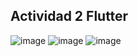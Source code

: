 ## Actividad 2 Flutter

![image](https://github.com/user-attachments/assets/eb5063c7-4fd2-42a4-83df-7f6941cd37b4)
![image](https://github.com/user-attachments/assets/5da1bb8e-388e-4f95-ac87-a26bcc27279c)
![image](https://github.com/user-attachments/assets/b54a8bd7-2a46-459f-b7b3-e7f8e2551d04)
